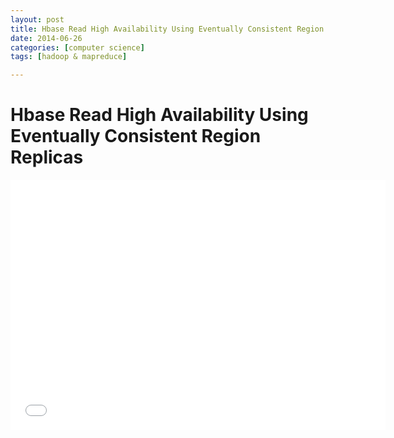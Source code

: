 ```yaml
---
layout: post
title: Hbase Read High Availability Using Eventually Consistent Region Replicas
date: 2014-06-26
categories: [computer science]
tags: [hadoop & mapreduce]

---
```



# Hbase Read High Availability Using Eventually Consistent Region Replicas


<iframe width="600" height="400" src="//www.youtube.com/embed/wZgrSSn140c" frameborder="0" allowfullscreen></iframe>